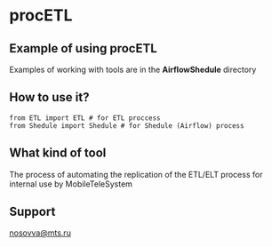 # procETL


## Example of using procETL


Examples of working with tools are in the **AirflowShedule** directory


## How to use it?

```
from ETL import ETL # for ETL proccess
from Shedule import Shedule # for Shedule (Airflow) process

```

## What kind of tool

The process of automating the replication of the ETL/ELT process for internal use by MobileTeleSystem


## Support

<nosovva@mts.ru>
